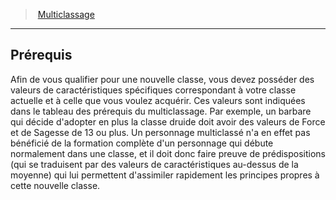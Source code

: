 ﻿---
!GenericItem
Name: Prérequis
Id: multiclassing_hd.md#prérequis
ParentLink: multiclassing_hd.md#multiclassage
ParentName: Multiclassage
NameLevel: 2
Attributes:
  Name: Prérequis
  Markdown: >+
    ## <!--Name-->Prérequis<!--/Name-->


    Afin de vous qualifier pour une nouvelle classe, vous devez posséder des valeurs de caractéristiques spécifiques correspondant à votre classe actuelle et à celle que vous voulez acquérir. Ces valeurs sont indiquées dans le tableau des prérequis du multiclassage. Par exemple, un barbare qui décide d'adopter en plus la classe druide doit avoir des valeurs de Force et de Sagesse de 13 ou plus. Un personnage multiclassé n'a en effet pas bénéficié de la formation complète d'un personnage qui débute normalement dans une classe, et il doit donc faire preuve de prédispositions (qui se traduisent par des valeurs de caractéristiques au-dessus de la moyenne) qui lui permettent d'assimiler rapidement les principes propres à cette nouvelle classe.

AttributesDictionary: >+
  Name: Prérequis

  Markdown: >+

    ## <!--Name-->Prérequis<!--/Name-->





    Afin de vous qualifier pour une nouvelle classe, vous devez posséder des valeurs de caractéristiques spécifiques correspondant à votre classe actuelle et à celle que vous voulez acquérir. Ces valeurs sont indiquées dans le tableau des prérequis du multiclassage. Par exemple, un barbare qui décide d'adopter en plus la classe druide doit avoir des valeurs de Force et de Sagesse de 13 ou plus. Un personnage multiclassé n'a en effet pas bénéficié de la formation complète d'un personnage qui débute normalement dans une classe, et il doit donc faire preuve de prédispositions (qui se traduisent par des valeurs de caractéristiques au-dessus de la moyenne) qui lui permettent d'assimiler rapidement les principes propres à cette nouvelle classe.



---
> [Multiclassage](hd_multiclassing.md)

---

## Prérequis

Afin de vous qualifier pour une nouvelle classe, vous devez posséder des valeurs de caractéristiques spécifiques correspondant à votre classe actuelle et à celle que vous voulez acquérir. Ces valeurs sont indiquées dans le tableau des prérequis du multiclassage. Par exemple, un barbare qui décide d'adopter en plus la classe druide doit avoir des valeurs de Force et de Sagesse de 13 ou plus. Un personnage multiclassé n'a en effet pas bénéficié de la formation complète d'un personnage qui débute normalement dans une classe, et il doit donc faire preuve de prédispositions (qui se traduisent par des valeurs de caractéristiques au-dessus de la moyenne) qui lui permettent d'assimiler rapidement les principes propres à cette nouvelle classe.

